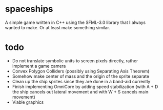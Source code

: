 # spaceships
A simple game written in C++ using the SFML-3.0 library that I always wanted to make. Or at least make something similar.
# todo
- Do not translate symbolic units to screen pixels directly, rather implement a game camera
- Convex Polygon Colliders (possibly using Separating Axis Theorem)
- Somehow make center of mass and the origin of the sprite separate
- Clean up the ship sprites since they are done in a band-aid currently
- Finish implementing OmniCore by adding speed stabilization (with A + D the ship cancels out lateral movement and with W + S cancels main movement)
- Viable graphics
